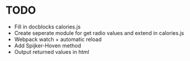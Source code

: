 # TODO

* Fill in docblocks calories.js
* Create seperate module for get radio values and extend in calories.js
* Webpack watch + automatic reload
* Add Spijker-Hoven method
* Output returned values in html

